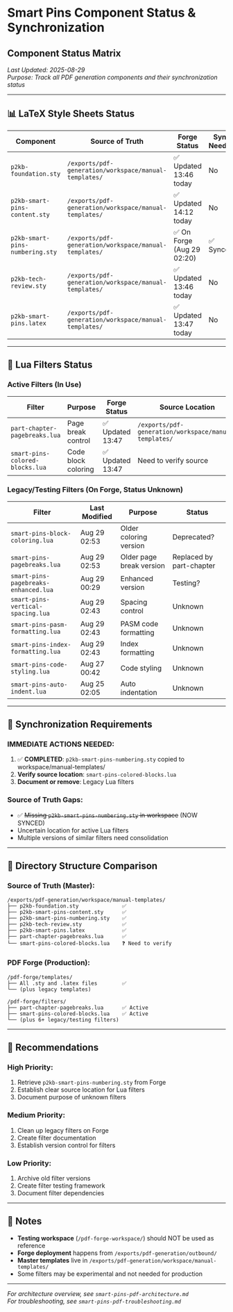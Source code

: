 # Smart Pins Component Status & Synchronization

## Component Status Matrix

*Last Updated: 2025-08-29*  
*Purpose: Track all PDF generation components and their synchronization status*

---

## 📊 LaTeX Style Sheets Status

| Component | Source of Truth | Forge Status | Sync Needed | Notes |
|-----------|----------------|--------------|-------------|--------|
| `p2kb-foundation.sty` | `/exports/pdf-generation/workspace/manual-templates/` | ✅ Updated 13:46 today | No | Titlesec removed |
| `p2kb-smart-pins-content.sty` | `/exports/pdf-generation/workspace/manual-templates/` | ✅ Updated 14:12 today | No | 4 block environments restored |
| `p2kb-smart-pins-numbering.sty` | `/exports/pdf-generation/workspace/manual-templates/` | ✅ On Forge (Aug 29 02:20) | ✅ Synced | Retrieved from Forge |
| `p2kb-tech-review.sty` | `/exports/pdf-generation/workspace/manual-templates/` | ✅ Updated 13:46 today | No | Fixed titleformat |
| `p2kb-smart-pins.latex` | `/exports/pdf-generation/workspace/manual-templates/` | ✅ Updated 13:47 today | No | Main template |

---

## 🔧 Lua Filters Status

### Active Filters (In Use)
| Filter | Purpose | Forge Status | Source Location | Notes |
|--------|---------|--------------|-----------------|--------|
| `part-chapter-pagebreaks.lua` | Page break control | ✅ Updated 13:47 | `/exports/pdf-generation/workspace/manual-templates/` | Primary pagination |
| `smart-pins-colored-blocks.lua` | Code block coloring | ✅ Updated 13:47 | Need to verify source | Maps languages to colors |

### Legacy/Testing Filters (On Forge, Status Unknown)
| Filter | Last Modified | Purpose | Status |
|--------|--------------|---------|---------|
| `smart-pins-block-coloring.lua` | Aug 29 02:53 | Older coloring version | Deprecated? |
| `smart-pins-pagebreaks.lua` | Aug 29 02:53 | Older page break version | Replaced by part-chapter |
| `smart-pins-pagebreaks-enhanced.lua` | Aug 29 00:29 | Enhanced version | Testing? |
| `smart-pins-vertical-spacing.lua` | Aug 29 02:43 | Spacing control | Unknown |
| `smart-pins-pasm-formatting.lua` | Aug 29 02:43 | PASM code formatting | Unknown |
| `smart-pins-index-formatting.lua` | Aug 29 02:43 | Index formatting | Unknown |
| `smart-pins-code-styling.lua` | Aug 27 00:42 | Code styling | Unknown |
| `smart-pins-auto-indent.lua` | Aug 25 02:05 | Auto indentation | Unknown |

---

## 🔄 Synchronization Requirements

### IMMEDIATE ACTIONS NEEDED:
1. ✅ **COMPLETED**: `p2kb-smart-pins-numbering.sty` copied to workspace/manual-templates/
2. **Verify source location**: `smart-pins-colored-blocks.lua`
3. **Document or remove**: Legacy Lua filters

### Source of Truth Gaps:
- ✅ ~~Missing `p2kb-smart-pins-numbering.sty` in workspace~~ (NOW SYNCED)
- Uncertain location for active Lua filters
- Multiple versions of similar filters need consolidation

---

## 📁 Directory Structure Comparison

### Source of Truth (Master):
```
/exports/pdf-generation/workspace/manual-templates/
├── p2kb-foundation.sty              ✅
├── p2kb-smart-pins-content.sty      ✅
├── p2kb-smart-pins-numbering.sty    ✅
├── p2kb-tech-review.sty             ✅
├── p2kb-smart-pins.latex            ✅
├── part-chapter-pagebreaks.lua      ✅
└── smart-pins-colored-blocks.lua    ❓ Need to verify
```

### PDF Forge (Production):
```
/pdf-forge/templates/
├── All .sty and .latex files        ✅
└── (plus legacy templates)

/pdf-forge/filters/
├── part-chapter-pagebreaks.lua      ✅ Active
├── smart-pins-colored-blocks.lua    ✅ Active
└── (plus 6+ legacy/testing filters)
```

---

## 🎯 Recommendations

### High Priority:
1. Retrieve `p2kb-smart-pins-numbering.sty` from Forge
2. Establish clear source location for Lua filters
3. Document purpose of unknown filters

### Medium Priority:
1. Clean up legacy filters on Forge
2. Create filter documentation
3. Establish version control for filters

### Low Priority:
1. Archive old filter versions
2. Create filter testing framework
3. Document filter dependencies

---

## 📝 Notes

- **Testing workspace** (`/pdf-forge-workspace/`) should NOT be used as reference
- **Forge deployment** happens from `/exports/pdf-generation/outbound/`
- **Master templates** live in `/exports/pdf-generation/workspace/manual-templates/`
- Some filters may be experimental and not needed for production

---

*For architecture overview, see `smart-pins-pdf-architecture.md`*  
*For troubleshooting, see `smart-pins-pdf-troubleshooting.md`*
